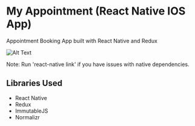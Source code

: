 # My Appointment (React Native IOS App)
Appointment Booking App built with React Native and Redux

![Alt Text](https://github.com/codeliveyou/appointment-booking-master/demo.gif)


Note: Run 'react-native link' if you have issues with native dependencies.
## Libraries Used
  - React Native
  - Redux
  - ImmutableJS
  - Normalizr
